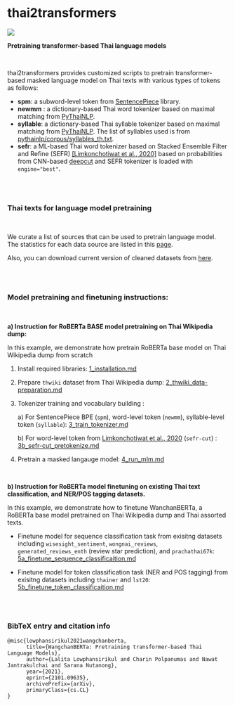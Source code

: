 
# thai2transformers

<p>
<a href="https://console.tiyaro.ai/explore/airesearch-wangchanberta-base-att-spm-uncased"> <img src="https://tiyaro-public-docs.s3.us-west-2.amazonaws.com/assets/try_on_tiyaro_badge.svg"></a>
</p>

**Pretraining transformer-based Thai language models**


<br>

thai2transformers provides customized scripts to pretrain transformer-based masked language model on Thai texts with various types of tokens as follows:

- __spm__: a subword-level token from [SentencePiece](https://github.com/google/sentencepiece) library.
- __newmm__ : a dictionary-based Thai word tokenizer based on maximal matching from [PyThaiNLP](https://github.com/PyThaiNLP/pythainlp).
- __syllable__: a dictionary-based Thai syllable tokenizer based on maximal matching from [PyThaiNLP](https://github.com/PyThaiNLP/pythainlp). The list of syllables used is from [pythainlp/corpus/syllables_th.txt](https://github.com/PyThaiNLP/pythainlp/blob/dev/pythainlp/corpus/syllables_th.txt).
- __sefr__: a ML-based Thai word tokenizer based on Stacked Ensemble Filter and Refine (SEFR) [[Limkonchotiwat et al., 2020]](https://www.aclweb.org/anthology/2020.emnlp-main.315/) based on probabilities from CNN-based [deepcut](https://github.com/rkcosmos/deepcut) and SEFR tokenizer is loaded with `engine="best"`.


<br>

<br>

### Thai texts for language model pretraining

<br>

We curate a list of sources that can be used to pretrain language model.
The statistics for each data source are listed in this [page](./docs/_dataset_statistics.md). 

Also, you can download current version of cleaned datasets from [here](https://github.com/vistec-AI/thai2transformers/releases/tag/att-v1.0).

<br>

<br>

### Model pretraining and finetuning instructions:

<br>

**a) Instruction for RoBERTa BASE model pretraining on Thai Wikipedia dump:**
 
In this example, we demonstrate how pretrain RoBERTa base model on Thai Wikipedia dump from scratch

1. Install required libraries: [1_installation.md](./docs/1_installation.md)  
2. Prepare `thwiki` dataset from Thai Wikipedia dump: [2_thwiki_data-preparation.md](./docs/2_thwiki_data-preparation.md)  


3. Tokenizer training and vocabulary building : 
    
    a) For SentencePiece BPE (`spm`), word-level token (`newmm`),  syllable-level token (`syllable`): [3_train_tokenizer.md](./docs/3_train_tokenizer.md)  
    
    b) For word-level token from [Limkonchotiwat et al., 2020](https://github.com/mrpeerat/SEFR_CUT) (`sefr-cut`) : [3b_sefr-cut_pretokenize.md](./docs/2b_sefr-cut_pretokenize.md)  

4. Pretrain a masked langauge model: [4_run_mlm.md](./docs/3_run_mlm.md)  

<br>

**b) Instruction for RoBERTa model finetuning on existing Thai text classification, and NER/POS tagging datasets.**


In this example, we demonstrate how to finetune WanchanBERTa, a RoBERTa base model pretrained on Thai Wikipedia dump and Thai assorted texts. 


- Finetune model for sequence classification task from exisitng datasets including `wisesight_sentiment`, `wongnai_reviews`, `generated_reviews_enth` (review star prediction), and `prachathai67k`:
[5a_finetune_sequence_classificaition.md](./docs/5a_finetune_sequence_classificaition.md)  

- Finetune model for token classification task (NER and POS tagging) from exisitng datasets including `thainer` and `lst20`:
[5b_finetune_token_classificaition.md](./docs/5b_finetune_token_classificaition.md)  

<br>

<br>


###  BibTeX entry and citation info


```
@misc{lowphansirikul2021wangchanberta,
      title={WangchanBERTa: Pretraining transformer-based Thai Language Models}, 
      author={Lalita Lowphansirikul and Charin Polpanumas and Nawat Jantrakulchai and Sarana Nutanong},
      year={2021},
      eprint={2101.09635},
      archivePrefix={arXiv},
      primaryClass={cs.CL}
}
```